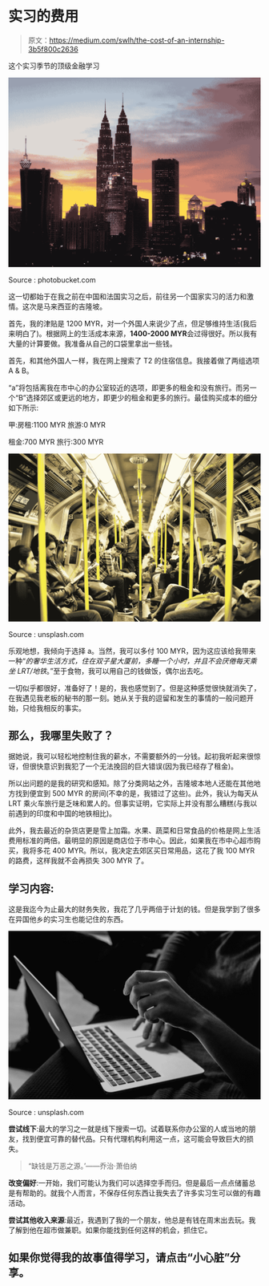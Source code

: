 # 实习的费用

> 原文：<https://medium.com/swlh/the-cost-of-an-internship-3b5f800c2636>

这个实习季节的顶级金融学习

![](img/c548751e31c5dfea279c4e592d656973.png)

Source : photobucket.com

这一切都始于在我之前在中国和法国实习之后，前往另一个国家实习的活力和激情。这次是马来西亚的吉隆坡。

首先，我的津贴是 1200 MYR，对一个外国人来说少了点，但足够维持生活(我后来明白了)。根据网上的生活成本来源，**1400-2000 MYR**会过得很好。所以我有大量的计算要做。我准备从自己的口袋里拿出一些钱。

首先，和其他外国人一样，我在网上搜索了 T2 的住宿信息。我接着做了两组选项 A & B。

“a”将包括离我在市中心的办公室较近的选项，即更多的租金和没有旅行。而另一个“B”选择郊区或更远的地方，即更少的租金和更多的旅行。最佳购买成本的细分如下所示:

甲:房租:1100 MYR 旅游:0 MYR

租金:700 MYR 旅行:300 MYR

![](img/8b4a4643b2ce21695a946b8411313391.png)

Source : unsplash.com

乐观地想，我倾向于选择 a。当然，我可以多付 100 MYR，因为这应该给我带来一种“*的奢华生活方式，住在双子星大厦前，多睡一个小时，并且不会厌倦每天乘坐 LRT/地铁*。”至于食物，我可以用自己的钱做饭，偶尔出去吃。

一切似乎都很好，准备好了！是的，我也感觉到了。但是这种感觉很快就消失了，在我遇见我老板的秘书的那一刻。她从关于我的逗留和发生的事情的一般问题开始，只给我相反的事实。

## 那么，我哪里失败了？

据她说，我可以轻松地控制住我的薪水，不需要额外的一分钱。起初我听起来很惊讶，但很快意识到我犯了一个无法挽回的巨大错误(因为我已经存了租金)。

所以出问题的是我的研究和感知。除了分类网站之外，吉隆坡本地人还能在其他地方找到便宜到 500 MYR 的房间(不幸的是，我错过了这些)。此外，我认为每天从 LRT 乘火车旅行是乏味和累人的。但事实证明，它实际上并没有那么糟糕(与我以前遇到的印度和中国的地铁相比)。

此外，我去最近的杂货店更是雪上加霜。水果、蔬菜和日常食品的价格是网上生活费用标准的两倍。最明显的原因是商店位于市中心。因此，如果我在市中心超市购买，我将多花 400 MYR。所以，我决定去郊区买日常用品，这花了我 100 MYR 的路费，这样我就不会再损失 300 MYR 了。

## 学习内容:

这是我迄今为止最大的财务失败，我花了几乎两倍于计划的钱。但是我学到了很多在异国他乡的实习生也能记住的东西。

![](img/28e560671d8695d23265849c5f0d4a73.png)

Source : unsplash.com

**尝试线下**:最大的学习之一就是线下搜索一切。试着联系你办公室的人或当地的朋友，找到便宜可靠的替代品。只有代理机构利用这一点，这可能会导致巨大的损失。

> “缺钱是万恶之源。’——乔治·萧伯纳

**改变偏好**:一开始，我们可能认为我们可以选择空手而归。但是最后一点点储蓄总是有帮助的。就我个人而言，不保存任何东西让我失去了许多实习生可以做的有趣活动。

**尝试其他收入来源**:最近，我遇到了我的一个朋友，他总是有钱在周末出去玩。我了解到他在超市做兼职。如果你能找到任何这样的机会，抓住它。

## 如果你觉得我的故事值得学习，请点击“小心脏”分享。